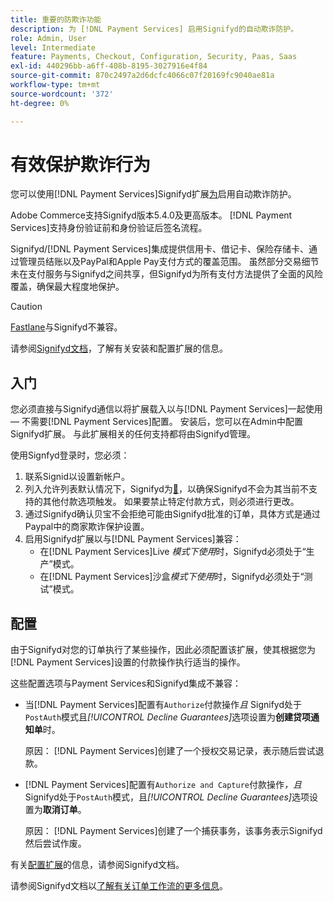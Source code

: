 ```yaml
---
title: 重要的防欺诈功能
description: 为 [!DNL Payment Services] 启用Signifyd的自动欺诈防护。
role: Admin, User
level: Intermediate
feature: Payments, Checkout, Configuration, Security, Paas, Saas
exl-id: 440296bb-a6ff-408b-8195-3027916e4f84
source-git-commit: 870c2497a2d6dcfc4066c07f20169fc9040ae81a
workflow-type: tm+mt
source-wordcount: '372'
ht-degree: 0%

---
```


# 有效保护欺诈行为

您可以使用[!DNL Payment Services]Signifyd扩展[为](https://commercemarketplace.adobe.com/signifyd-module-connect.html)启用自动欺诈防护。

Adobe Commerce支持Signifyd版本5.4.0及更高版本。 [!DNL Payment Services]支持身份验证前和身份验证后签名流程。

Signifyd/[!DNL Payment Services]集成提供信用卡、借记卡、保险存储卡、通过管理员结账以及PayPal和Apple Pay支付方式的覆盖范围。 虽然部分交易细节未在支付服务与Signifyd之间共享，但Signifyd为所有支付方法提供了全面的风险覆盖，确保最大程度地保护。

>[!CAUTION]
>
> [Fastlane](payments-options.md#fastlane-button)与Signifyd不兼容。

请参阅[Signifyd文档](https://community.signifyd.com/support/s/article/magento-2-extension-install-guide?language=en_US#downloadandinstallingmagento2extension)，了解有关安装和配置扩展的信息。

## 入门

您必须直接与Signifyd通信以将扩展载入以与[!DNL Payment Services]一起使用 — 不需要[!DNL Payment Services]配置。 安装后，您可以在Admin中配置Signifyd扩展。 与此扩展相关的任何支持都将由Signifyd管理。

使用Signfyd登录时，您必须：

1. 联系Signid以设置新帐户。
1. 列入允许列表默认情况下，Signifyd为[&#128279;](https://github.com/signifyd/magento2/blob/main/docs/RESTRICT-PAYMENTS.md)，以确保Signifyd不会为其当前不支持的其他付款选项触发。 如果要禁止特定付款方式，则必须进行更改。
1. 通过Signifyd确认贝宝不会拒绝可能由Signifyd批准的订单，具体方式是通过Paypal中的商家欺诈保护设置。
1. 启用Signifyd扩展以与[!DNL Payment Services]兼容：
   * 在[!DNL Payment Services]Live _模式下使用_&#x200B;时，Signifyd必须处于“生产”模式。
   * 在[!DNL Payment Services]沙盒&#x200B;_模式下使用_&#x200B;时，Signifyd必须处于“测试”模式。

## 配置

由于Signifyd对您的订单执行了某些操作，因此必须配置该扩展，使其根据您为[!DNL Payment Services]设置的付款操作执行适当的操作。

这些配置选项与Payment Services和Signifyd集成不兼容：

* 当[!DNL Payment Services]配置有`Authorize`付款操作&#x200B;_且_ Signifyd处于`PostAuth`模式且&#x200B;_[!UICONTROL Decline Guarantees]_&#x200B;选项设置为&#x200B;**创建贷项通知单**&#x200B;时。

  原因： [!DNL Payment Services]创建了一个授权交易记录，表示随后尝试退款。


* [!DNL Payment Services]配置有`Authorize and Capture`付款操作&#x200B;_，且_ Signifyd处于`PostAuth`模式，且&#x200B;_[!UICONTROL Decline Guarantees]_&#x200B;选项设置为&#x200B;**取消订单**。

  原因： [!DNL Payment Services]创建了一个捕获事务，该事务表示Signifyd然后尝试作废。


有关[配置扩展](https://community.signifyd.com/support/s/article/magento-2-extension-install-guide?language=en_US#configuringmagento2extension)的信息，请参阅Signifyd文档。

请参阅Signifyd文档以[了解有关订单工作流的更多信息](https://community.signifyd.com/support/s/article/magento-2-extension-install-guide?language=en_US#howmagento2works)。
